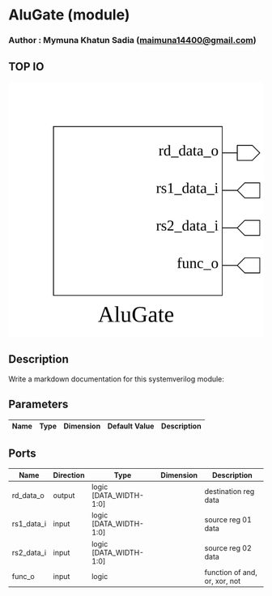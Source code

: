 # AluGate (module)

### Author : Mymuna Khatun Sadia (maimuna14400@gmail.com)

## TOP IO
<img src="./AluGate_top.svg">

## Description

Write a markdown documentation for this systemverilog module:

## Parameters
|Name|Type|Dimension|Default Value|Description|
|-|-|-|-|-|

## Ports
|Name|Direction|Type|Dimension|Description|
|-|-|-|-|-|
|rd_data_o|output|logic [DATA_WIDTH-1:0]||destination reg data|
|rs1_data_i|input|logic [DATA_WIDTH-1:0]||source reg 01 data|
|rs2_data_i|input|logic [DATA_WIDTH-1:0]||source reg 02 data|
|func_o|input|logic||function of and, or, xor, not|
